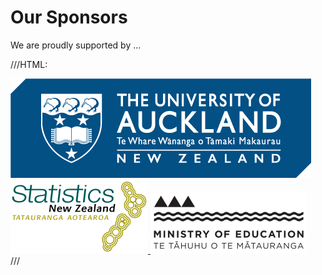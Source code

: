# Our Sponsors

We are proudly supported by &hellip;


///HTML:
<div class="sponsors">
  <a href="https://auckland.ac.nz">
    <img src="../../img/uoa_logo.png" alt="University of Auckland">
  </a>

  <a href="https://stats.govt.nz">
    <img src="../../img/stats_nz.png" alt="Statistics New Zealand">
  </a>

  <a href="https://minedu.govt.nz">
    <img src="../../img/minedu_logo.png" alt="Ministry of Education">
  </a>

  <!-- <a href="https://abs.gov.au">
    <img src="https://oversixtydev.blob.core.windows.net/media/7831220/1.jpg" alt="Australian Bureau of Statistics">
  </a> -->
</div>
///
